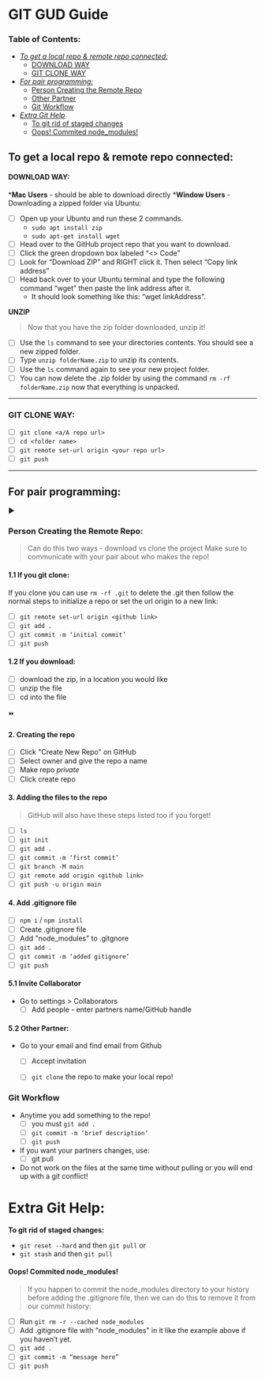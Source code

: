 # GIT GUD Guide
### Table of Contents:
- [*To get a local repo & remote repo connected:*](#to-get-a-local-repo--remote-repo-connected)
    - [DOWNLOAD WAY](#download-way)
    - [GIT CLONE WAY](#git-clone-way)
- [*For pair programming:*](#for-pair-programming)
    - [Person Creating the Remote Repo](#person-creating-the-remote-repo)
    - [Other Partner](#52-other-partner)
    - [Git Workflow](#git-workflow)
- *[Extra Git Help](#extra-git-help)*
    - [To git rid of staged changes](#to-git-rid-of-staged-changes)
    - [Oops! Commited node_modules!](#oops-commited-node_modules)

## To get a local repo & remote repo connected:
#### DOWNLOAD WAY:
***Mac Users** - should be able to download directly
***Window Users** - Downloading a zipped folder via Ubuntu:
- [ ] Open up your Ubuntu and run these 2 commands.
	- `sudo apt install zip`
	- `sudo apt-get install wget`
- [ ] Head over to the GitHub project repo that you want to download.
- [ ] Click the green dropdown box labeled “<> Code”
- [ ] Look for “Download ZIP” and RIGHT click it. Then select “Copy link address”
- [ ] Head back over to your Ubuntu terminal and type the following command “wget” then paste
 the link address after it.
     - It should look something like this: “wget linkAddress”.
   
**UNZIP**
> Now that you have the zip folder downloaded, unzip it!
- [ ] Use the `ls` command to see your directories contents. You should see a new zipped folder.
- [ ] Type `unzip folderName.zip` to unzip its contents.
- [ ] Use the `ls` command again to see your new project folder.
- [ ] You can now delete the .zip folder by using the command `rm -rf folderName.zip` now that everything
 is unpacked.
 ----
### GIT CLONE WAY: 
- [ ] `git clone <a/A repo url>`
- [ ] `cd <folder name>`
- [ ] `git remote set-url origin <your repo url>`
- [ ] `git push`

--------
## For pair programming:
▶ 
### Person Creating the Remote Repo:
> Can do this two ways - download vs clone the project
> Make sure to communicate with your pair about who makes the repo! 

#### 1.1 If you git clone:
If you clone you can use `rm -rf .git` to delete the .git then follow the normal steps to initialize a repo or set the url origin to a new link:

 - [ ] `git remote set-url origin <github link>`
 - [ ] `git add .`
 - [ ] `git commit -m ‘initial commit’`
 - [ ] `git push`

#### 1.2 If you download:
- [ ] download the zip, in a location you would like
- [ ] unzip the file
- [ ] cd into the file

⏩
#### 2. Creating the repo
- [ ] Click "Create New Repo" on GitHub
- [ ] Select owner and give the repo a name
- [ ] Make repo *private*
- [ ] Click create repo
#### 3. Adding the files to the repo
> GitHub will also have these steps listed too if you forget!
- [ ] `ls`
- [ ] `git init`
- [ ] `git add .`
- [ ] `git commit -m ‘first commit’`
- [ ] `git branch -M main`
- [ ] `git remote add origin <github link>`
- [ ] `git push -u origin main`
#### 4. Add .gitignore file
- [ ] `npm i` / `npm install`
- [ ] Create .gitignore file
- [ ] Add "node_modules" to .gitgnore
- [ ] `git add .`
- [ ] `git commit -m ‘added gitignore’`
- [ ] `git push`
#### 5.1 Invite Collaborator
-  Go to settings > Collaborators
    - [ ] Add people - enter partners name/GitHub handle
#### 5.2 Other Partner:
- Go to your email and find email from Github
    - [ ] Accept invitation
    - [ ] `git clone` the repo to make your local repo!


### Git Workflow
- Anytime you add something to the repo!
    - [ ] you must `git add .`
	- [ ] `git commit -m ‘brief description’`
	- [ ] `git push`
- If you want your partners changes, use:
     - [ ] git pull
- Do not work on the files at the same time without pulling or you will end up with a git conflict!

# Extra Git Help:
**To git rid of staged changes:**
- `git reset --hard` and then `git pull`
or
- `git stash` and then `git pull`

#### Oops! Commited node_modules!
> If you happen to commit the node_modules directory to your history before adding the .gitignore file, then we can do this to remove it from our commit history:
- [ ] Run `git rm -r --cached node_modules`
- [ ] Add .gitignore file with "node_modules" in it like the example above if you haven’t yet.
- [ ] `git add .`
- [ ] `git commit -m “message here”`
- [ ] `git push`
